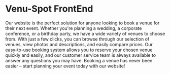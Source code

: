 # Venu-Spot FrontEnd

Our website is the perfect solution for anyone looking to book a venue for their next event. Whether you're planning a wedding, a corporate conference, or a birthday party, we have a wide variety of venues to choose from. With just a few clicks, you can browse through our selection of venues, view photos and descriptions, and easily compare prices. Our easy-to-use booking system allows you to reserve your chosen venue quickly and easily, and our customer service team is always available to answer any questions you may have. Booking a venue has never been easier – start planning your event today with our website!
